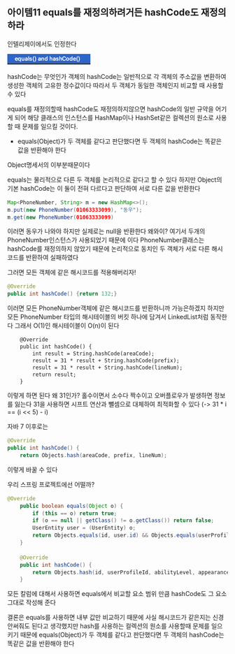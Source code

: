 ## 아이템11 equals를 재정의하려거든 hashCode도 재정의하라

인텔리제이에서도 인정한다

![img.png](img.png)

hashCode는 무엇인가 객체의 hashCode는 일반적으로 각 객체의 주소값을 변환하여 생성한 객체의 고유한 정수값이다 따라서 두 객체가 동일한 객체인지 비교할 때 사용할 수 있다

equals를 재정의할때 hashCode도 재정의하지않으면 hashCode의 일반 규약을 어기게 되어 해당 클래스의 인스턴스를 HashMap이나 HashSet같은 컬렉션의 원소로 사용할 때 문제를 일으킬 것이다.

- equals(Object)가 두 객체를 같다고 판단했다면 두 객체의 hashCode는 똑같은 값을 반환해야 한다

Object명세서의 이부분때문이다

equals는 물리적으로 다른 두 객체를 논리적으로 같다고 할 수 있다 하지만 Object의 기본 hashCode는 이 둘이 전혀 다르다고 판단하여 서로 다른 값을 반환한다

```java
Map<PhoneNumber, String> m = new HashMap<>();
m.put(new PhoneNumber(01063333099), "동우");
m.get(new PhoneNumber(01063333099)
```

이러면 동우가 나와야 하지만 실제로는 null을 반환한다 왜와이? 여기서 두개의 PhoneNumber인스턴스가 사용되었기 때문에 이다 PhoneNumber클래스는 hashCode를 재정의하지 않았기 때문에 논리적으로 동치인 두 객체가 서로 다른 해시코드를 반환하여 실패하였다

그러면 모든 객체에 같은 해시코드를 적용해버리자!

```java
@Override
public int hashCode() {return 132;}
```

이러면 모든 PhoneNumber객체에 같은 해시코드를 반환하니까 가능은하겠지 하지만 모든 PhoneNumber 타입의 해시테이블의 버킷 하나에 담겨서 LinkedList처럼 동작한다 그래서 O(1)인 해시테이블이 O(n)이 된다

```
    @Override
    public int hashCode() {
        int result = String.hashCode(areaCode);
        result = 31 * result + String.hashCode(prefix);
        result = 31 * result + String.hashCode(lineNum);
        return result;
    }
```

이렇게 하면 된다 왜 31인가? 홀수이면서 소수다 짝수이고 오버플로우가 발생하면 정보를 잃는다 31을 사용하면 시프트 연산과 뺄셈으로 대체하여 최적화할 수 있다 (-> 31 * i == (i << 5) - i)

자바 7 이후로는

```java
@Override
public int hashCode() {
    return Objects.hash(areaCode, prefix, lineNum);
```

이렇게 바꿀 수 있다

우리 스프링 프로젝트에선 어떨까?

```java
@Override
    public boolean equals(Object o) {
        if (this == o) return true;
        if (o == null || getClass() != o.getClass()) return false;
        UserEntity user = (UserEntity) o;
        return Objects.equals(id, user.id) && Objects.equals(userProfileId, user.userProfileId) && Objects.equals(abilityLevel, user.abilityLevel) && Objects.equals(appearanceLevel, user.appearanceLevel) && Objects.equals(academicLevel, user.academicLevel) && Objects.equals(incomeLevel, user.incomeLevel) && Objects.equals(kakaoAppUserId, user.kakaoAppUserId) && gender == user.gender;
    }

    @Override
    public int hashCode() {
        return Objects.hash(id, userProfileId, abilityLevel, appearanceLevel, academicLevel, incomeLevel, kakaoAppUserId, gender);
    }
```

모든 칼럼에 대해서 사용하면 equals에서 비교할 요소 범위 만큼 hashCode도 그 요소 그대로 작성해 준다

결론은 equals를 사용하면 내부 값만 비교하기 때문에 사실 해시코드가 같은지는 신경 안써줘도 된다고 생각했지만 hash를 사용하는 컬렉션의 원소를 사용할때 문제를 일으키기 때문에 equals(Object)가 두 객체를 같다고 판단했다면 두 객체의 hashCode는 똑같은 값을 반환해야 한다